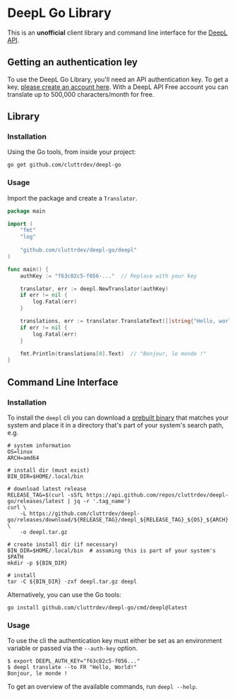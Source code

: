 # DeepL Go Library

This is an **unofficial** client library and command line interface for the
[DeepL API][api-docs].

## Getting an authentication ley

To use the DeepL Go Library, you'll need an API authentication key. To get a
key, [please create an account here][create-account]. With a DeepL API Free
account you can translate up to 500,000 characters/month for free.

## Library

### Installation

Using the Go tools, from inside your project:

```shell
go get github.com/cluttrdev/deepl-go
```

### Usage

Import the package and create a `Translator`.

```go
package main

import (
    "fmt"
    "log"
    
    "github.com/cluttrdev/deepl-go/deepl"
)

func main() {
    authKey := "f63c02c5-f056-..."  // Replace with your key

    translator, err := deepl.NewTranslator(authKey)
    if err != nil {
        log.Fatal(err)
    }

    translations, err := translator.TranslateText([]string{"Hello, world!"}, "FR")
    if err != nil {
        log.Fatal(err)
    }

    fmt.Println(translations[0].Text)  // "Bonjour, le monde !"
}
```

## Command Line Interface

### Installation
 
To install the `deepl` cli you can download a [prebuilt binary][releases] that
matches your system and place it in a directory that's part of your system's
search path, e.g.

```shell
# system information
OS=linux
ARCH=amd64

# install dir (must exist)
BIN_DIR=$HOME/.local/bin

# download latest release
RELEASE_TAG=$(curl -sSfL https://api.github.com/repos/cluttrdev/deepl-go/releases/latest | jq -r '.tag_name')
curl \
    -L https://github.com/cluttrdev/deepl-go/releases/download/${RELEASE_TAG}/deepl_${RELEASE_TAG}_${OS}_${ARCH}.tar.gz \
    -o deepl.tar.gz

# create install dir (if necessary)
BIN_DIR=$HOME/.local/bin  # assuming this is part of your system's $PATH
mkdir -p ${BIN_DIR}

# install
tar -C ${BIN_DIR} -zxf deepl.tar.gz deepl
```

Alternatively, you can use the Go tools:

```shell
go install github.com/cluttrdev/deepl-go/cmd/deepl@latest
```

### Usage

To use the cli the authentication key must either be set as an environment
variable or passed via the `--auth-key` option.

```shell
$ export DEEPL_AUTH_KEY="f63c02c5-f056..."
$ deepl translate --to FR "Hello, World!"
Bonjour, le monde !
```

To get an overview of the available commands, run `deepl --help`.

<!-- Links -->
[releases]: https://github.com/cluttrdev/deepl-go/releases/latest
[api-docs]: https://www.deepl.com/docs-api
[create-account]: https://www.deepl.com/pro#developer
